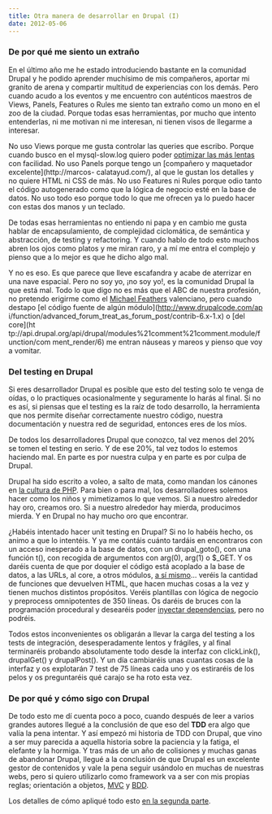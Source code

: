 ```yaml
---
title: Otra manera de desarrollar en Drupal (I)
date: 2012-05-06
---
```


### De por qué me siento un extraño

En el último año me he estado introduciendo bastante en la comunidad Drupal y
he podido aprender muchísimo de mis compañeros, aportar mi granito de arena y
compartir multitud de experiencias con los demás. Pero cuando acudo a los
eventos y me encuentro con auténticos maestros de Views, Panels, Features o
Rules me siento tan extraño como un mono en el zoo de la ciudad. Porque todas
esas herramientas, por mucho que intento entenderlas, ni me motivan ni me
interesan, ni tienen visos de llegarme a interesar.

No uso Views porque me gusta controlar las queries que escribo. Porque cuando
busco en el mysql-slow.log quiero poder [optimizar las más
lentas](http://groups.drupal.org/node/131949) con facilidad. No uso Panels
porque tengo un [compañero y maquetador excelente](http://marcos-
calatayud.com/), al que le gustan los detalles y no quiere HTML ni CSS de más.
No uso Features ni Rules porque odio tanto el código autogenerado como que la
lógica de negocio esté en la base de datos. No uso todo eso porque todo lo que
me ofrecen ya lo puedo hacer con estas dos manos y un teclado.

De todas esas herramientas no entiendo ni papa y en cambio me gusta hablar de
encapsulamiento, de complejidad ciclomática, de semántica y abstracción, de
testing y refactoring. Y cuando hablo de todo esto muchos abren los ojos como
platos y me miran raro, y a mí me entra el complejo y pienso que a lo mejor es
que he dicho algo mal.

Y no es eso. Es que parece que lleve escafandra y acabe de aterrizar en una
nave espacial. Pero no soy yo, ¡no soy yo!, es la comunidad Drupal la que está
mal. Todo lo que digo no es más que el ABC de nuestra profesión, no pretendo
erigirme como el [Michael
Feathers](http://www.objectmentor.com/omTeam/feathers_m.html) valenciano, pero
cuando destapo [el código fuente de algún módulo](http://www.drupalcode.com/ap
i/function/advanced_forum_treat_as_forum_post/contrib-6.x-1.x) o [del core](ht
tp://api.drupal.org/api/drupal/modules%21comment%21comment.module/function/com
ment_render/6) me entran náuseas y mareos y pienso que voy a vomitar.

### Del testing en Drupal

Si eres desarrollador Drupal es posible que esto del testing solo te venga de
oídas, o lo practiques ocasionalmente y seguramente lo harás al final. Si no
es así, si piensas que el testing es la raíz de todo desarrollo, la
herramienta que nos permite diseñar correctamente nuestro código, nuestra
documentación y nuestra red de seguridad, entonces eres de los míos.

De todos los desarrolladores Drupal que conozco, tal vez menos del 20% se
tomen el testing en serio. Y de ese 20%, tal vez todos lo estemos haciendo
mal. En parte es por nuestra culpa y en parte es por culpa de Drupal.

Drupal ha sido escrito a voleo, a salto de mata, como mandan los cánones en
[la cultura de PHP](http://www.w3schools.com/php/func_string_strcmp.asp). Para
bien o para mal, los desarrolladores solemos hacer como los niños y
mimetizamos lo que vemos. Si a nuestro alrededor hay oro, creamos oro. Si a
nuestro alrededor hay mierda, producimos mierda. Y en Drupal no hay mucho oro
que encontrar.

¿Habéis intentado hacer unit testing en Drupal? Si no lo habéis hecho, os
animo a que lo intentéis. Y ya me contáis cuánto tardáis en encontraros con un
acceso inesperado a la base de datos, con un drupal_goto(), con una función
t(), con recogida de argumentos con arg(0), arg(1) o $_GET. Y os daréis cuenta
de que por doquier el código está acoplado a la base de datos, a las URLs, al
core, a otros módulos, [a sí
mismo](http://en.wikipedia.org/wiki/Law_of_Demeter)... veréis la cantidad de
funciones que devuelven HTML, que hacen muchas cosas a la vez y tienen muchos
distintos propósitos. Veréis plantillas con lógica de negocio y preprocess
omnipotentes de 350 líneas. Os daréis de bruces con la programación procedural
y desearéis poder [inyectar
dependencias](http://en.wikipedia.org/wiki/Dependency_injection), pero no
podréis.

Todos estos inconvenientes os obligarán a llevar la carga del testing a los
tests de integración, desesperadamente lentos y frágiles, y al final
terminaréis probando absolutamente todo desde la interfaz con clickLink(),
drupalGet() y drupalPost(). Y un día cambiaréis unas cuantas cosas de la
interfaz y os explotarán 7 test de 75 líneas cada uno y os estiraréis de los
pelos y os preguntaréis qué carajo se ha roto esta vez.

### De por qué y cómo sigo con Drupal

De todo esto me dí cuenta poco a poco, cuando después de leer a varios grandes
autores llegué a la conclusión de que eso del **TDD** era algo que valía la
pena intentar. Y así empezó mi historia de TDD con Drupal, que vino a ser muy
parecida a aquella historia sobre la paciencia y la fatiga, el elefante y la
hormiga. Y tras más de un año de colisiones y muchas ganas de abandonar
Drupal, llegué a la conclusión de que Drupal es un excelente gestor de
contenidos y vale la pena seguir usándolo en muchas de nuestras webs, pero si
quiero utilizarlo como framework va a ser con mis propias reglas; orientación
a objetos,
[MVC](http://en.wikipedia.org/wiki/Model%E2%80%93view%E2%80%93controller) y
[BDD](http://en.wikipedia.org/wiki/Behavior_Driven_Development).

Los detalles de cómo apliqué todo esto [en la segunda
parte](http://www.carlescliment.com/blog/otra-manera-desarrollar-drupal-ii).

